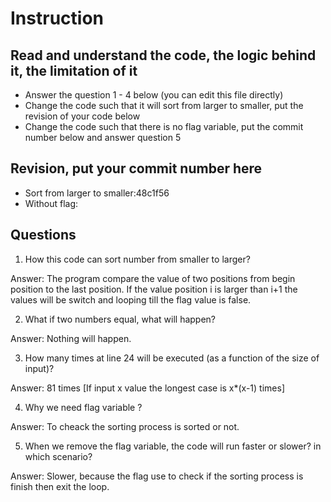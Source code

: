 ﻿# Instruction

## Read and understand the code, the logic behind it, the limitation of it
* Answer the question 1 - 4 below (you can edit this file directly)
* Change the code such that it will sort from larger to smaller, put the revision of your code below
* Change the code such that there is no flag variable, put the commit number below and answer question 5 


## Revision, put your commit number here
* Sort from larger to smaller:48c1f56
* Without flag:

## Questions
1. How this code can sort number from smaller to larger?
 
Answer: The program compare the value of two positions from begin position to the last position. If the value position i is larger than i+1 the values will be switch and looping till the flag value is false.

2. What if two numbers equal, what will happen? 

Answer: Nothing will happen.

3. How many times at line 24 will be executed (as a function of the size of input)?

Answer:  81 times  [If input x value the longest case is x*(x-1) times]

4. Why we need flag variable ? 

Answer: To cheack the sorting process is sorted or not.

5. When we remove the flag variable, the code will run faster or slower? in which scenario? 

Answer: Slower, because the flag use to check if the sorting process is finish then exit the loop.